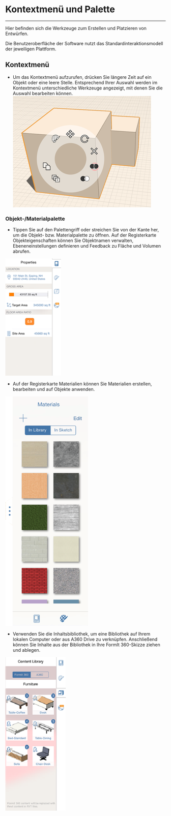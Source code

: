 

# Kontextmenü und Palette

---

Hier befinden sich die Werkzeuge zum Erstellen und Platzieren von Entwürfen.

Die Benutzeroberfläche der Software nutzt das Standardinteraktionsmodell der jeweiligen Plattform.

## Kontextmenü

* Um das Kontextmenü aufzurufen, drücken Sie längere Zeit auf ein Objekt oder eine leere Stelle. Entsprechend Ihrer Auswahl werden im Kontextmenü unterschiedliche Werkzeuge angezeigt, mit denen Sie die Auswahl bearbeiten können.![](Images/GUID-A19DF2A4-A95F-4D84-AC08-E4E0BB6F2E08-low.png)

### Objekt-/Materialpalette

* Tippen Sie auf den Palettengriff oder streichen Sie von der Kante her, um die Objekt- bzw. Materialpalette zu öffnen. Auf der Registerkarte Objekteigenschaften können Sie Objektnamen verwalten, Ebeneneinstellungen definieren und Feedback zu Fläche und Volumen abrufen.

![](Images/GUID-6AF1DFC5-77D0-4AE2-8BA1-74E41A67F5EF-low.png)

* Auf der Registerkarte Materialien können Sie Materialien erstellen, bearbeiten und auf Objekte anwenden.

![](Images/GUID-62C98A81-3BB6-4885-BD17-4FC2296D9FAC-low.png)

* Verwenden Sie die Inhaltsbibliothek, um eine Bibliothek auf Ihrem lokalen Computer oder aus A360 Drive zu verknüpfen. Anschließend können Sie Inhalte aus der Bibliothek in Ihre FormIt 360-Skizze ziehen und ablegen.

![](Images/GUID-F34F4C7A-70BD-4553-9B9B-CDB235C7BE21-low.png)

